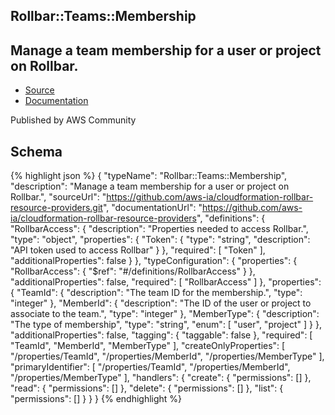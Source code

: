 
## Rollbar::Teams::Membership

## Manage a team membership for a user or project on Rollbar.

- [Source](https:&#x2F;&#x2F;github.com&#x2F;aws-ia&#x2F;cloudformation-rollbar-resource-providers.git) 
- [Documentation]()

Published by AWS Community

## Schema
{% highlight json %}
{
    "typeName": "Rollbar::Teams::Membership",
    "description": "Manage a team membership for a user or project on Rollbar.",
    "sourceUrl": "https://github.com/aws-ia/cloudformation-rollbar-resource-providers.git",
    "documentationUrl": "https://github.com/aws-ia/cloudformation-rollbar-resource-providers",
    "definitions": {
        "RollbarAccess": {
            "description": "Properties needed to access Rollbar.",
            "type": "object",
            "properties": {
                "Token": {
                    "type": "string",
                    "description": "API token used to access Rollbar"
                }
            },
            "required": [
                "Token"
            ],
            "additionalProperties": false
        }
    },
    "typeConfiguration": {
        "properties": {
            "RollbarAccess": {
                "$ref": "#/definitions/RollbarAccess"
            }
        },
        "additionalProperties": false,
        "required": [
            "RollbarAccess"
        ]
    },
    "properties": {
        "TeamId": {
            "description": "The team ID for the membership.",
            "type": "integer"
        },
        "MemberId": {
            "description": "The ID of the user or project to associate to the team.",
            "type": "integer"
        },
        "MemberType": {
            "description": "The type of membership",
            "type": "string",
            "enum": [
                "user",
                "project"
            ]
        }
    },
    "additionalProperties": false,
    "tagging": {
        "taggable": false
    },
    "required": [
        "TeamId",
        "MemberId",
        "MemberType"
    ],
    "createOnlyProperties": [
        "/properties/TeamId",
        "/properties/MemberId",
        "/properties/MemberType"
    ],
    "primaryIdentifier": [
        "/properties/TeamId",
        "/properties/MemberId",
        "/properties/MemberType"
    ],
    "handlers": {
        "create": {
            "permissions": []
        },
        "read": {
            "permissions": []
        },
        "delete": {
            "permissions": []
        },
        "list": {
            "permissions": []
        }
    }
}
{% endhighlight %}
